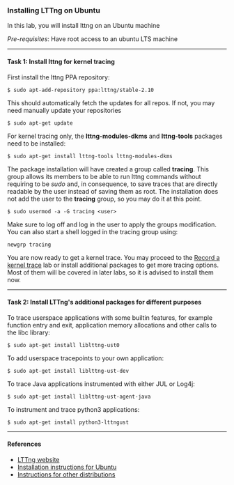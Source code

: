### Installing LTTng on Ubuntu

In this lab, you will install lttng on an Ubuntu machine

*Pre-requisites*: Have root access to an ubuntu LTS machine

- - -

#### Task 1: Install lttng for kernel tracing

First install the lttng PPA repository:

```
$ sudo apt-add-repository ppa:lttng/stable-2.10
```

This should automatically fetch the updates for all repos. If not, you may need manually update your repositories

```
$ sudo apt-get update
```

For kernel tracing only, the **lttng-modules-dkms** and **lttng-tools** packages need to be installed:

```
$ sudo apt-get install lttng-tools lttng-modules-dkms
```

The package installation will have created a group called **tracing**. This group allows its members to be able to run lttng commands without requiring to be *sudo* and, in consequence, to save traces that are directly readable by the user instead of saving them as root. The installation does not add the user to the **tracing** group, so you may do it at this point.

```
$ sudo usermod -a -G tracing <user>
```
Make sure to log off and log in the user to apply the groups modification. You can also start a shell logged in the tracing group using:

```
newgrp tracing
```

You are now ready to get a kernel trace. You may proceed to the [Record a kernel trace](../00-record-kernel-trace/00-record-kernel-trace.md) lab or install additional packages to get more tracing options. Most of them will be covered in later labs, so it is advised to install them now.

- - -

#### Task 2: Install LTTng's additional packages for different purposes

To trace userspace applications with some builtin features, for example function entry and exit, application memory allocations and other calls to the libc library:

```
$ sudo apt-get install liblttng-ust0
```

To add userspace tracepoints to your own application:

```
$ sudo apt-get install liblttng-ust-dev
```

To trace Java applications instrumented with either JUL or Log4j:

```
$ sudo apt-get install liblttng-ust-agent-java
```

To instrument and trace python3 applications:

```
$ sudo apt-get install python3-lttngust
```

- - -

#### References

* [LTTng website](http://lttng.org)
* [Installation instructions for Ubuntu](https://lttng.org/docs/v2.10/#doc-ubuntu)
* [Instructions for other distributions](https://lttng.org/download/)
